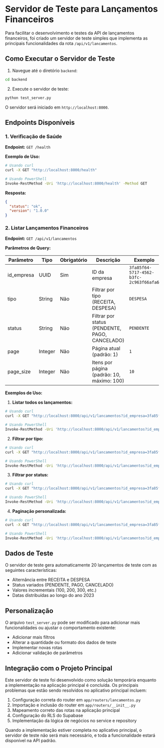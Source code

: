 # Servidor de Teste para Lançamentos Financeiros

Para facilitar o desenvolvimento e testes da API de lançamentos financeiros, foi criado um servidor de teste simples que implementa as principais funcionalidades da rota `/api/v1/lancamentos`.

## Como Executar o Servidor de Teste

1. Navegue até o diretório `backend`:

```bash
cd backend
```

2. Execute o servidor de teste:

```bash
python test_server.py
```

O servidor será iniciado em `http://localhost:8000`.

## Endpoints Disponíveis

### 1. Verificação de Saúde

**Endpoint:** `GET /health`

**Exemplo de Uso:**

```bash
# Usando curl
curl -X GET "http://localhost:8000/health"

# Usando PowerShell
Invoke-RestMethod -Uri 'http://localhost:8000/health' -Method GET
```

**Resposta:**

```json
{
  "status": "ok",
  "version": "1.0.0"
}
```

### 2. Listar Lançamentos Financeiros

**Endpoint:** `GET /api/v1/lancamentos`

**Parâmetros de Query:**

| Parâmetro | Tipo | Obrigatório | Descrição | Exemplo |
|-----------|------|-------------|-----------|---------|
| id_empresa | UUID | Sim | ID da empresa | `3fa85f64-5717-4562-b3fc-2c963f66afa6` |
| tipo | String | Não | Filtrar por tipo (RECEITA, DESPESA) | `DESPESA` |
| status | String | Não | Filtrar por status (PENDENTE, PAGO, CANCELADO) | `PENDENTE` |
| page | Integer | Não | Página atual (padrão: 1) | `1` |
| page_size | Integer | Não | Itens por página (padrão: 10, máximo: 100) | `10` |

**Exemplos de Uso:**

1. **Listar todos os lançamentos:**

```bash
# Usando curl
curl -X GET "http://localhost:8000/api/v1/lancamentos?id_empresa=3fa85f64-5717-4562-b3fc-2c963f66afa6"

# Usando PowerShell
Invoke-RestMethod -Uri 'http://localhost:8000/api/v1/lancamentos?id_empresa=3fa85f64-5717-4562-b3fc-2c963f66afa6' -Method GET
```

2. **Filtrar por tipo:**

```bash
# Usando curl
curl -X GET "http://localhost:8000/api/v1/lancamentos?id_empresa=3fa85f64-5717-4562-b3fc-2c963f66afa6&tipo=RECEITA"

# Usando PowerShell
Invoke-RestMethod -Uri 'http://localhost:8000/api/v1/lancamentos?id_empresa=3fa85f64-5717-4562-b3fc-2c963f66afa6&tipo=RECEITA' -Method GET
```

3. **Filtrar por status:**

```bash
# Usando curl
curl -X GET "http://localhost:8000/api/v1/lancamentos?id_empresa=3fa85f64-5717-4562-b3fc-2c963f66afa6&status=PENDENTE"

# Usando PowerShell
Invoke-RestMethod -Uri 'http://localhost:8000/api/v1/lancamentos?id_empresa=3fa85f64-5717-4562-b3fc-2c963f66afa6&status=PENDENTE' -Method GET
```

4. **Paginação personalizada:**

```bash
# Usando curl
curl -X GET "http://localhost:8000/api/v1/lancamentos?id_empresa=3fa85f64-5717-4562-b3fc-2c963f66afa6&page=2&page_size=5"

# Usando PowerShell
Invoke-RestMethod -Uri 'http://localhost:8000/api/v1/lancamentos?id_empresa=3fa85f64-5717-4562-b3fc-2c963f66afa6&page=2&page_size=5' -Method GET
```

## Dados de Teste

O servidor de teste gera automaticamente 20 lançamentos de teste com as seguintes características:

- Alternância entre RECEITA e DESPESA
- Status variados (PENDENTE, PAGO, CANCELADO)
- Valores incrementais (100, 200, 300, etc.)
- Datas distribuídas ao longo do ano 2023

## Personalização

O arquivo `test_server.py` pode ser modificado para adicionar mais funcionalidades ou ajustar o comportamento existente:

- Adicionar mais filtros
- Alterar a quantidade ou formato dos dados de teste
- Implementar novas rotas
- Adicionar validação de parâmetros

## Integração com o Projeto Principal

Este servidor de teste foi desenvolvido como solução temporária enquanto a implementação na aplicação principal é concluída. Os principais problemas que estão sendo resolvidos no aplicativo principal incluem:

1. Configuração correta do router em `app/routers/lancamentos.py`
2. Importação e inclusão do router em `app/routers/__init__.py`
3. Mapeamento correto das rotas na aplicação principal
4. Configuração do RLS do Supabase
5. Implementação da lógica de negócios no service e repository

Quando a implementação estiver completa no aplicativo principal, o servidor de teste não será mais necessário, e toda a funcionalidade estará disponível na API padrão. 